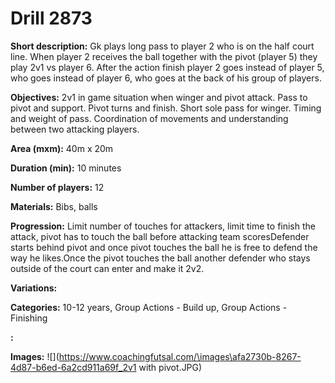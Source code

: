 # Drill 2873

**Short description:**
Gk plays long pass to player 2 who is on the half court line. When player 2 receives the ball together with the pivot (player 5) they play 2v1 vs player 6. After the action finish player 2 goes instead of player 5, who goes instead of player 6, who goes at the back of his group of players.

**Objectives:**
2v1 in game situation when winger and pivot attack. Pass to pivot and support. Pivot turns and finish. Short sole pass for winger. Timing and weight of pass. Coordination of movements and understanding between two attacking players.

**Area (mxm):**
40m x 20m

**Duration (min):**
10 minutes

**Number of players:**
12

**Materials:**
Bibs, balls

**Progression:**
Limit number of touches for attackers, limit time to finish the attack, pivot has to touch the ball before attacking team scoresDefender starts behind pivot and once pivot touches the ball he is free to defend the way he likes.Once the pivot touches the ball another defender who stays outside of the court can enter and make it 2v2.

**Variations:**


**Categories:**
10-12 years, Group Actions - Build up, Group Actions - Finishing

**:**


**Images:**
![](https://www.coachingfutsal.com/\images\afa2730b-8267-4d87-b6ed-6a2cd911a69f_2v1 with pivot.JPG)

